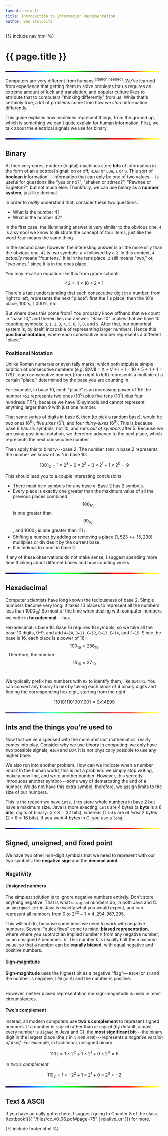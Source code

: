 ```yaml
---
layout: default
title: Introduction to Information Representation
author: Ben Stolovitz
---
```

{% include nav.html %}

# {{ page.title }}

![========](images/line.gif)

Computers are very different from humans<sup>[citation needed]</sup>. We've learned from experience that getting them to solve problems for us requires an extreme amount of luck and translation, and popular culture likes to attribute that to computers "thinking differently" from us. While that's certainly true, a lot of problems come from how we *store* information differently.

This guide explains how machines represent things, from the ground up, which is something we can't quite explain for human information. First, we talk about the electrical signals we use for binary.

![========](images/line.gif)

## Binary

At their very cores, modern (digital) machines store **bits** of information in the form of an electrical signal: on or off, `HIGH` or `LOW`, `1` or `0`. This sort of **boolean** information---information that can only be one of two values---is useful for questions like "yes or no?", "shaken or stirred?", "Pawnee or Eagleton?", but not much else. Thankfully, we can use binary as a **number system**, just like decimal.

In order to *really* understand that, consider these two questions:

- What is the number 4?
- What is the number 42?

In the first case, the illuminating answer is very similar to the obvious one. `4` is a symbol we know to illustrate the concept of four items, just like the word `four` means the same thing.

In the second case, however, the interesting answer is a little more silly than the obvious one. `42` is two symbols: a `4` followed by a `2`. In this context, `4` *actually* means "four tens." It is in the tens place. `2` still means "two," or, "two ones," since it is in the ones place.

You may recall an equation like this from grade school:

$$42 = 4 \times 10 + 2 \times 1$$

There's a tacit understanding that each consecutive digit in a number, from right to left, represents the next "place": first the 1's place, then the 10's place, 100's, 1,000's, etc.

But where does this come from? You probably know offhand that we count in "base 10," and therein lies our answer. "Base 10" implies that we have 10 counting symbols: `0`, `1`, `2`, `3`, `4`, `5`, `6`, `7`, `8`, and `9`. After that, our numerical system is, by itself, incapable of representing larger numbers. Hence this **positional notation**, where each consecutive number represents a different "place."

### Positional Notation

Unlike Roman numerals or even tally marks, which both stipulate simple addition of consecutive numbers (e.g. \$XVII = X + V + I + I = 10 + 5 + 1 + 1 = 17\$) , each consecutive number (from right to left) represents a multiple of a certain "place," determined by the base you are counting in.

For example, in base 10, each "place" is an increasing power of 10: the number `452` represents two ones ($10^0$) plus five tens ($10^1$) plus four hundreds ($10^2$), because we have 10 symbols and cannot represent anything larger than 9 with just one number.

That same series of digits in base 6, then (to pick a random base), would be two ones ($6^0$), five *sixes* ($6^1$), and four *thirty-sixes* ($6^2$). This is because base 6 has *six* symbols, not 10, and *runs out of symbols* after 5. Because we are using positional notation, we therefore advance to the next place, which represents the next consecutive number.

Then apply this to binary---base 2. The number `1001` in base 2 represents the number we know of as `9` in base 10:

$$ 1001_2 = 1 \times 2^3 + 0 \times 2^2 + 0 \times 2^1 + 1 \times 2^0 = 9$$

This should lead you to a couple interesting conclusions:

- There must be `n` symbols for any base `n`. Base 2 has 2 symbols.
- Every place is exactly one greater than the maximum value of all the previous places combined: $$ 100_{10} $$ is one greater than $$ 99_{10} $$, and $1000_2$ is one greater than $111_2$.
- Shifting a number by adding or removing a place ($1,523 \leftrightarrow 15,230$) multiplies or divides it by the current base.
- It is tedious to count in base 2.

If any of these observations do not make sense, I suggest spending more time thinking about different bases and how counting works.

![========](images/line.gif)

## Hexadecimal

Computer scientists have long known the tediousness of base 2. Simple numbers become very long: it takes 10 places to represent all the numbers less than $1000_{10}$! So most of the time when dealing with computer-numbers we write in **hexadecimal**---hex. 

Hexadecimal is base 16. Base 16 requires 16 symbols, so we take all the base 10 digits, 0-9, and add `A=10`, `B=11`, `C=12`, `D=13`, `E=14`, and `F=15`. Since the base is 16, each place is a power of 16: $$ 100_{16} = 256_{10} $$. Therefore, the number $$ 1B_{16} = 27_{10} $$.

We typically prefix hex numbers with `0x` to identify them, like `0x4a41`. You can convert any binary to hex by taking each block of 4 binary digits and finding the corresponding hex digit, starting from the right:

$$1 1010 1110 1001 1001 = 0x1AE99$$

![========](images/line.gif)

## Ints and the things you're used to

Now that we've dispensed with the more abstract mathematics, reality comes into play. Consider why we use *binary* in computing: we only have two possible signals, `HIGH` and `LOW`. It is not physically possible to use any higher base.

We also run into another problem. How can we indicate when a number *ends*? In the human world, this is not a problem: we simply stop writing, make a new line, and write another number. However, this secretly introduces another symbol---some way of demarcating the end of a number. We do not have this extra symbol, therefore, we assign limits to the size of our numbers.

This is the reason we have `int`s. `int`s store whole numbers in base 2 but have a maximum size. Java is more exacting: `int`s are 4 bytes (a **byte** is a 8 **bits**, digits of binary: $4 \times 8 = 32$ bits), whereas C `int`s are *at least* 2 bytes ($2 \times 8 = 16$ bits). If you want 4 bytes in C, you use a `long`.

![========](images/line.gif)

## Signed, unsigned, and fixed point

We have two other non-digit symbols that we need to represent with our two symbols: the **negative sign** and the **decimal point**.

### Negativity

#### Unsigned numbers

The simplest solution is to ignore negative numbers entirely. Don't store anything negative. That is what `unsigned` numbers do, in both Java and C: an `unsigned int` in Java is exactly what you would expect, and can represent all numbers from 0 to $2^{32}-1 = 4,294,967,295$.

This will not do, because sometimes we need to work with negative numbers. Several "quick fixes" come to mind: **biased representation**, where where you subtract an implied number `K` from any negative number, so an unsigned `0` becomes `-K`. This number `K` is usually half the maximum value, so that a number can be **equally biased**, with equal negative and positive numbers. 


#### Sign-magnitude 

**Sign-magnitude** uses the highest bit as a negative "flag"— `HIGH` (or `1`) and the number is negative, `LOW` (or `0`) and the number is positive.

<br>However, neither  biased representation nor sign-magnitude is used in most circumstances.

#### Two's complement

Instead, all modern computers use **two's complement** to represent signed numbers. If a number is `signed` rather than `unsigned` (by default, almost every number is `signed` in Java and C), the **most significant bit**---the binary digit in the largest place (the `1` in `1,000,000`)---represents a *negative version of itself*. For example, in traditional, unsigned binary:

$$ 110_2 = 1 \times 2^{2} + 1 \times 2^{1} + 0 \times 2^0 = 6 $$

In *two's complement*:

$$ 110_2 = 1 \times -2^{2} + 1 \times 2^{1} + 0 \times 2^0 = -2 $$

![========](images/line.gif)

## Text & ASCII

If you have actually gotten here, I suggest going to Chapter 8 of the class
[textbook]({{ "/files/cc_v0_06.pdf#page=75" | relative_url }}) for more.

{% include footer.html %}
